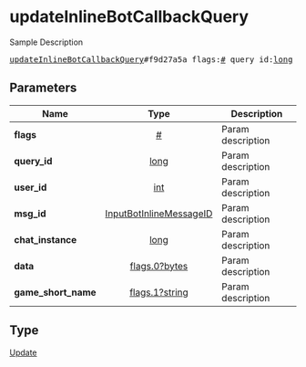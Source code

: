 # updateInlineBotCallbackQuery

Sample Description

<pre>
<a href="../constructor/updateInlineBotCallbackQuery.md">updateInlineBotCallbackQuery</a>#f9d27a5a flags:<a href="../type/#.md">#</a> query_id:<a href="../type/long.md">long</a> user_id:<a href="../type/int.md">int</a> msg_id:<a href="../type/InputBotInlineMessageID.md">InputBotInlineMessageID</a> chat_instance:<a href="../type/long.md">long</a> data:<a href="../type/flags.0?bytes.md">flags.0?bytes</a> game_short_name:<a href="../type/flags.1?string.md">flags.1?string</a> = <a href="../type/Update.md">Update</a>;
</pre>

## Parameters

| Name | Type | Description |
|------|:----:|-------------|
| **flags** | [#](../type/#.md) | Param description |
| **query_id** | [long](../type/long.md) | Param description |
| **user_id** | [int](../type/int.md) | Param description |
| **msg_id** | [InputBotInlineMessageID](../type/InputBotInlineMessageID.md) | Param description |
| **chat_instance** | [long](../type/long.md) | Param description |
| **data** | [flags.0?bytes](../type/flags.0?bytes.md) | Param description |
| **game_short_name** | [flags.1?string](../type/flags.1?string.md) | Param description |

## Type

[Update](../type/Update.md)
